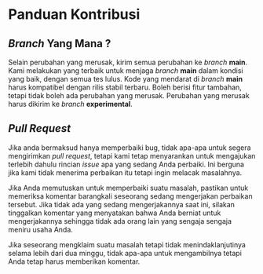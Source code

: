 # Panduan Kontribusi

## _Branch_ Yang Mana ?

Selain perubahan yang merusak, kirim semua perubahan ke _branch_ **main**. Kami melakukan yang terbaik untuk menjaga _branch_ **main** dalam kondisi yang baik, dengan semua tes lulus. Kode yang mendarat di _branch_ **main** harus kompatibel dengan rilis stabil terbaru. Boleh berisi fitur tambahan, tetapi tidak boleh ada perubahan yang merusak. Perubahan yang merusak harus dikirim ke _branch_ **experimental**.

## _Pull Request_

Jika anda bermaksud hanya memperbaiki bug, tidak apa-apa untuk segera mengirimkan _pull request_, tetapi kami tetap menyarankan untuk mengajukan terlebih dahulu rincian _issue_ apa yang sedang Anda perbaiki. Ini berguna jika kami tidak menerima perbaikan itu tetapi ingin melacak masalahnya.

Jika Anda memutuskan untuk memperbaiki suatu masalah, pastikan untuk memeriksa komentar barangkali seseorang sedang mengerjakan perbaikan tersebut. Jika tidak ada yang sedang mengerjakannya saat ini, silakan tinggalkan komentar yang menyatakan bahwa Anda berniat untuk mengerjakannya sehingga tidak ada orang lain yang sengaja sengaja meniru usaha Anda.

Jika seseorang mengklaim suatu masalah tetapi tidak menindaklanjutinya selama lebih dari dua minggu, tidak apa-apa untuk mengambilnya tetapi Anda tetap harus memberikan komentar.
